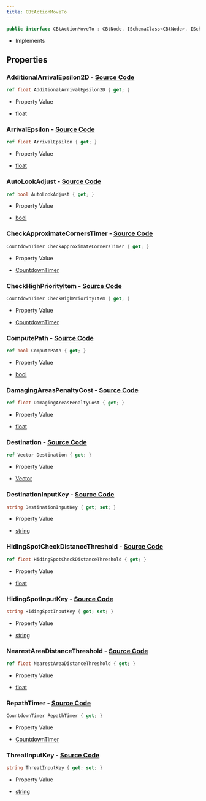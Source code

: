 ```yaml
---
title: CBtActionMoveTo
---
```


```csharp
public interface CBtActionMoveTo : CBtNode, ISchemaClass<CBtNode>, ISchemaClass<CBtActionMoveTo>, ISchemaField, ISchemaClass, INativeHandle
```

- Implements

## Properties

### **AdditionalArrivalEpsilon2D** - [Source Code](https://github.com/swiftly-solution/swiftlys2/blob/main/managed/src/SwiftlyS2.Generated/Schemas/Interfaces/CBtActionMoveTo.cs#L38)

```csharp
ref float AdditionalArrivalEpsilon2D { get; }
```

- Property Value

- [float](https://learn.microsoft.com/dotnet/api/system.single)

### **ArrivalEpsilon** - [Source Code](https://github.com/swiftly-solution/swiftlys2/blob/main/managed/src/SwiftlyS2.Generated/Schemas/Interfaces/CBtActionMoveTo.cs#L36)

```csharp
ref float ArrivalEpsilon { get; }
```

- Property Value

- [float](https://learn.microsoft.com/dotnet/api/system.single)

### **AutoLookAdjust** - [Source Code](https://github.com/swiftly-solution/swiftlys2/blob/main/managed/src/SwiftlyS2.Generated/Schemas/Interfaces/CBtActionMoveTo.cs#L24)

```csharp
ref bool AutoLookAdjust { get; }
```

- Property Value

- [bool](https://learn.microsoft.com/dotnet/api/system.boolean)

### **CheckApproximateCornersTimer** - [Source Code](https://github.com/swiftly-solution/swiftlys2/blob/main/managed/src/SwiftlyS2.Generated/Schemas/Interfaces/CBtActionMoveTo.cs#L30)

```csharp
CountdownTimer CheckApproximateCornersTimer { get; }
```

- Property Value

- [CountdownTimer](/docs/api/shared/schemadefinitions/countdowntimer)

### **CheckHighPriorityItem** - [Source Code](https://github.com/swiftly-solution/swiftlys2/blob/main/managed/src/SwiftlyS2.Generated/Schemas/Interfaces/CBtActionMoveTo.cs#L32)

```csharp
CountdownTimer CheckHighPriorityItem { get; }
```

- Property Value

- [CountdownTimer](/docs/api/shared/schemadefinitions/countdowntimer)

### **ComputePath** - [Source Code](https://github.com/swiftly-solution/swiftlys2/blob/main/managed/src/SwiftlyS2.Generated/Schemas/Interfaces/CBtActionMoveTo.cs#L26)

```csharp
ref bool ComputePath { get; }
```

- Property Value

- [bool](https://learn.microsoft.com/dotnet/api/system.boolean)

### **DamagingAreasPenaltyCost** - [Source Code](https://github.com/swiftly-solution/swiftlys2/blob/main/managed/src/SwiftlyS2.Generated/Schemas/Interfaces/CBtActionMoveTo.cs#L28)

```csharp
ref float DamagingAreasPenaltyCost { get; }
```

- Property Value

- [float](https://learn.microsoft.com/dotnet/api/system.single)

### **Destination** - [Source Code](https://github.com/swiftly-solution/swiftlys2/blob/main/managed/src/SwiftlyS2.Generated/Schemas/Interfaces/CBtActionMoveTo.cs#L22)

```csharp
ref Vector Destination { get; }
```

- Property Value

- [Vector](/docs/api/shared/natives/vector)

### **DestinationInputKey** - [Source Code](https://github.com/swiftly-solution/swiftlys2/blob/main/managed/src/SwiftlyS2.Generated/Schemas/Interfaces/CBtActionMoveTo.cs#L16)

```csharp
string DestinationInputKey { get; set; }
```

- Property Value

- [string](https://learn.microsoft.com/dotnet/api/system.string)

### **HidingSpotCheckDistanceThreshold** - [Source Code](https://github.com/swiftly-solution/swiftlys2/blob/main/managed/src/SwiftlyS2.Generated/Schemas/Interfaces/CBtActionMoveTo.cs#L40)

```csharp
ref float HidingSpotCheckDistanceThreshold { get; }
```

- Property Value

- [float](https://learn.microsoft.com/dotnet/api/system.single)

### **HidingSpotInputKey** - [Source Code](https://github.com/swiftly-solution/swiftlys2/blob/main/managed/src/SwiftlyS2.Generated/Schemas/Interfaces/CBtActionMoveTo.cs#L18)

```csharp
string HidingSpotInputKey { get; set; }
```

- Property Value

- [string](https://learn.microsoft.com/dotnet/api/system.string)

### **NearestAreaDistanceThreshold** - [Source Code](https://github.com/swiftly-solution/swiftlys2/blob/main/managed/src/SwiftlyS2.Generated/Schemas/Interfaces/CBtActionMoveTo.cs#L42)

```csharp
ref float NearestAreaDistanceThreshold { get; }
```

- Property Value

- [float](https://learn.microsoft.com/dotnet/api/system.single)

### **RepathTimer** - [Source Code](https://github.com/swiftly-solution/swiftlys2/blob/main/managed/src/SwiftlyS2.Generated/Schemas/Interfaces/CBtActionMoveTo.cs#L34)

```csharp
CountdownTimer RepathTimer { get; }
```

- Property Value

- [CountdownTimer](/docs/api/shared/schemadefinitions/countdowntimer)

### **ThreatInputKey** - [Source Code](https://github.com/swiftly-solution/swiftlys2/blob/main/managed/src/SwiftlyS2.Generated/Schemas/Interfaces/CBtActionMoveTo.cs#L20)

```csharp
string ThreatInputKey { get; set; }
```

- Property Value

- [string](https://learn.microsoft.com/dotnet/api/system.string)

